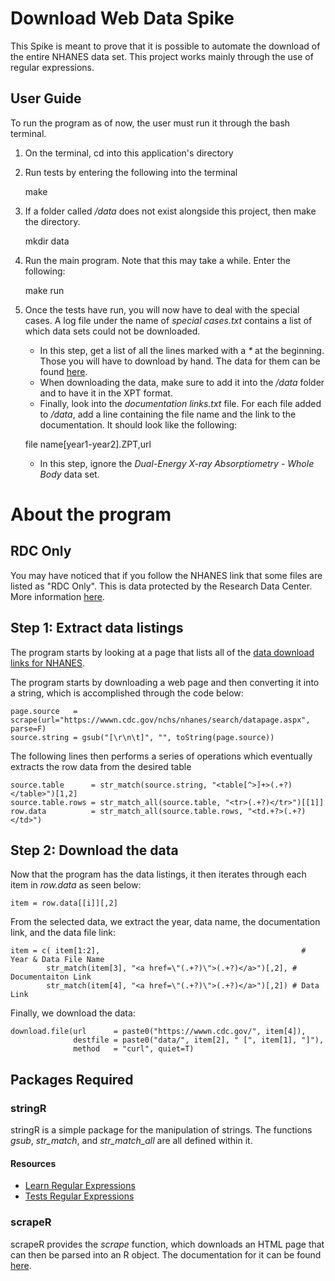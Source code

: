 # Download Web Data Spike
This Spike is meant to prove that it is possible to automate the download of the entire NHANES data set. This project works mainly through the use of regular expressions.

## User Guide

To run the program as of now, the user must run it through the bash terminal.

1. On the terminal, cd into this application's directory

2. Run tests by entering the following into the terminal

	make

3. If a folder called _/data_ does not exist alongside this project, then make the directory.

	mkdir data

4. Run the main program. Note that this may take a while. Enter the following:

	make run

5. Once the tests have run, you will now have to deal with the special cases. A log file under the name of _special cases.txt_ contains a list of which data sets could not be downloaded.

    - In this step, get a list of all the lines marked with a _*_ at the beginning. Those you will have to download by hand. The data for them can be found [here](https://wwwn.cdc.gov/nchs/nhanes/search/datapage.aspx).
    - When downloading the data, make sure to add it into the _/data_ folder and to have it in the XPT format.
    - Finally, look into the _documentation links.txt_ file. For each file added to _/data_, add a line containing the file name and the link to the documentation. It should look like the following:

	file name[year1-year2].ZPT,url

    - In this step, ignore the  _Dual-Energy X-ray Absorptiometry - Whole Body_ data set.


# About the program

## RDC Only

You may have noticed that if you follow the NHANES link that some files are listed as "RDC Only". This is data protected by the Research Data Center. More information [here](https://www.cdc.gov/rdc/).

## Step 1: Extract data listings

The program starts by looking at a page that lists all of the [data download links for NHANES](https://wwwn.cdc.gov/nchs/nhanes/search/datapage.aspx).

The program starts by downloading a web page and then converting it into a string, which is accomplished through the code below:

	page.source   = scrape(url="https://wwwn.cdc.gov/nchs/nhanes/search/datapage.aspx", parse=F)
	source.string = gsub("[\r\n\t]", "", toString(page.source))


The following lines then performs a series of operations which eventually extracts the row data from the desired table

	source.table      = str_match(source.string, "<table[^>]+>(.+?)</table>")[1,2]
	source.table.rows = str_match_all(source.table, "<tr>(.+?)</tr>")[[1]]
	row.data          = str_match_all(source.table.rows, "<td.+?>(.+?)</td>")

## Step 2: Download the data

Now that the program has the data listings, it then iterates through each item in _row.data_ as seen below:

	item = row.data[[i]][,2]

From the selected data, we extract the year, data name, the documentation link, and the data file link: 

	item = c( item[1:2],                                             # Year & Data File Name
            str_match(item[3], "<a href=\"(.+?)\">(.+?)</a>")[,2], # Documentaiton Link
            str_match(item[4], "<a href=\"(.+?)\">(.+?)</a>")[,2]) # Data Link

Finally, we download the data:

	download.file(url      = paste0("https://wwwn.cdc.gov/", item[4]),
                  destfile = paste0("data/", item[2], " [", item[1], "]"),
                  method   = "curl", quiet=T)

## Packages Required

### stringR
stringR is a simple package for the manipulation of strings. The functions _gsub_, _str\_match_, and _str\_match\_all_ are all defined within it.

#### Resources
- [Learn Regular Expressions](https://regexone.com/)
- [Tests Regular Expressions](https://regexr.com/)

### scrapeR
scrapeR provides the _scrape_ function, which downloads an HTML page that can then be parsed into an R object. The documentation for it can be found [here](https://cran.r-project.org/web/packages/scrapeR/scrapeR.pdf).